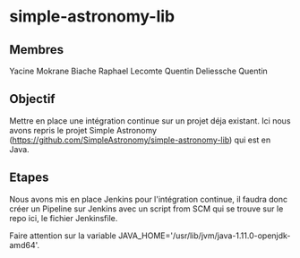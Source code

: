# simple-astronomy-lib

## Membres
Yacine Mokrane
Biache Raphael
Lecomte Quentin
Deliessche Quentin

## Objectif
Mettre en place une intégration continue sur un projet déja existant.
Ici nous avons repris le projet Simple Astronomy (https://github.com/SimpleAstronomy/simple-astronomy-lib) qui est en Java.

## Etapes
Nous avons mis en place Jenkins pour l'intégration continue, il faudra donc créer un Pipeline sur Jenkins avec un script from SCM qui se trouve sur le repo ici, le fichier Jenkinsfile.

Faire attention sur la variable JAVA_HOME='/usr/lib/jvm/java-1.11.0-openjdk-amd64'.

